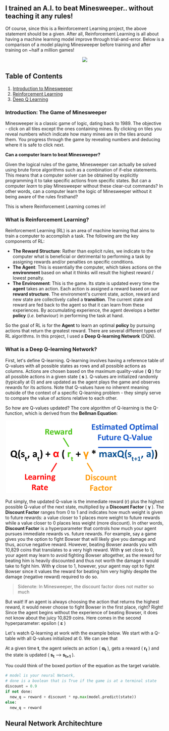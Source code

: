 ## I trained an A.I. to beat Minesweeper.. without teaching it any rules!

Of course, since this is a Reinforcement Learning project, the above statement should be a given. After all, Reinforcement Learning is all about having a machine learning model improve through trial-and-error. Below is a comparison of a model playing Minesweeper before training and after training on ~half a million games!

<p align="center">
  <img src="https://github.com/sdlee94/Minesweeper-AI-Reinforcement-Learning/blob/master/before_after_train.gif"/>
</p>  

## Table of Contents
1. [Introduction to Minesweeper](#intro)
2. [Reinforcement Learning](#RL)
3. [Deep Q Learning](#DQN)

### Introduction: The Game of Minesweeper <a name='intro'></a>

Minesweeper is a classic game of logic, dating back to 1989. The objective - click on all tiles except the ones containing mines. By clicking on tiles you reveal numbers which indicate how many mines are in the tiles around them. You progress through the game by revealing numbers and deducing where it is safe to click next.

**Can a computer learn to beat Minesweeper?**

Given the logical rules of the game, Minesweeper can actually be solved using brute force algorithms such as a combination of if-else statements. This means that a computer solver can be obtained by explicitly programming it to take specific actions from specific states. But can a computer *learn* to play Minesweeper without these clear-cut commands? In other words, can a computer learn the logic of Minesweeper without it being aware of the rules firsthand?

This is where Reinforcement Learning comes in!

### What is Reinforcement Learning? <a name='RL'></a>

Reinforcement Learning (RL) is an area of machine learning that aims to train a computer to accomplish a task. The following are the key components of RL:


- **The Reward Structure**: Rather than explicit rules, we indicate to the computer what is beneficial or detrimental to performing a task by assigning rewards and/or penalties on specific conditions.
- **The Agent**: This is essentially the computer, which takes actions on the **environment** based on what it thinks will result the highest reward / lowest penalty.
- **The Environment**: This is the game. Its state is updated every time the **agent** takes an action. Each action is assigned a reward based on our **reward structure**. The environment's current state, action, reward and new state are collectively called a **transition**. The current state and reward are fed back to the agent so that it can learn from these experiences. By accumulating experience, the agent develops a better **policy** (*i.e.* behaviour) in performing the task at hand.

So the goal of RL is for the **Agent** to learn an optimal **policy** by pursuing actions that return the greatest reward. There are several different types of RL algorithms. In this project, I used a **Deep Q-learning Network** (DQN).

### What is a Deep Q-learning Network?

First, let's define Q-learning. Q-learning involves having a reference table of Q-values with all possible states as rows and all possible actions as columns. Actions are chosen based on the maximum quality-value ( **Q** ) for all possible actions in a given state ( **s** ). Q-values are initialized randomly (typically at 0) and are updated as the agent plays the game and observes rewards for its actions. Note that Q-values have no inherent meaning outside of the context of a specific Q-learning problem - they simply serve to compare the value of actions relative to each other.

So how are Q-values updated? The core algorithm of Q-learning is the Q-function, which is derived from the **Bellman Equation**:


<p align='center'>
  <img src='bellman.png' width='500'/>
</p>


Put simply, the updated Q-value is the immediate reward (r) plus the highest possible Q-value of the next state, multiplied by a **Discount Factor** ( **γ** ). The **Discount Factor** ranges from 0 to 1 and indicates how much weight is given to future rewards: a value closer to 1 places more weight to future rewards while a value closer to 0 places less weight (more discount). In other words, **Discount Factor** is a hyperparameter that controls how much your agent pursues immediate rewards vs. future rewards. For example, say a game gives you the option to fight Bowser that will likely give you damage and thus, accrue negative reward. However, beating Bowser awards you with 10,829 coins that translates to a very high reward. With **γ** set close to 0, your agent may learn to avoid fighting Bowser altogether, as the reward for beating him is heavily discounted and thus not worth the damage it would take to fight him. With **γ** close to 1, however, your agent may opt to fight Bowser since it values the reward for beating him very highly despite the damage (negative reward) required to do so.

> Sidenote: In Minesweeper, the discount factor does not matter so much

But wait! If an agent is always choosing the action that returns the highest reward, it would never choose to fight Bowser in the first place, right? Right! Since the agent begins without the experience of beating Bowser, it does not know about the juicy 10,829 coins. Here comes in the second hyperparameter: epsilon ( **ε** )

Let's watch Q-learning at work with the example below. We start with a Q-table with all Q-values initialized at 0. We can see that

At a given time **t**, the agent selects an action ( **α<sub>t</sub>** ), gets a reward ( **r<sub>t</sub>** ) and the state is updated ( **s<sub>t</sub>** --> **s<sub>t+1</sub>** ).

You could think of the boxed portion of the equation as the target variable.

```python
# model is your neural Network,
# done is a boolean that is True if the game is at a terminal state
discount = 0.9
if not done:
  new_q = reward + discount * np.max(model.predict(state))
else:
  new_q = reward
```


## Neural Network Architechture
